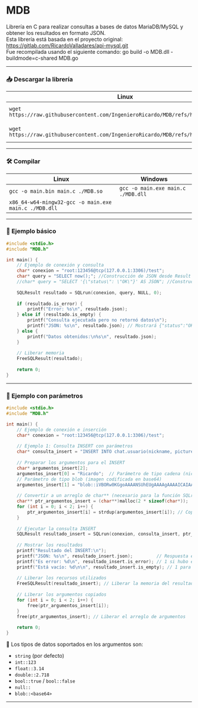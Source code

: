 # MDB

Librería en C para realizar consultas a bases de datos MariaDB/MySQL y obtener los resultados en formato JSON.  
Esta librería está basada en el proyecto original: https://gitlab.com/RicardoValladares/api-mysql.git  
Fue recompilada usando el siguiente comando: go build -o MDB.dll -buildmode=c-shared MDB.go

---

### 📥 Descargar la librería

| Linux | Windows |
| --- | --- |
| `wget https://raw.githubusercontent.com/IngenieroRicardo/MDB/refs/heads/main/MDB.so` | `Invoke-WebRequest https://raw.githubusercontent.com/IngenieroRicardo/MDB/refs/heads/main/MDB.dll -OutFile ./MDB.dll` |
| `wget https://raw.githubusercontent.com/IngenieroRicardo/MDB/refs/heads/main/MDB.h` | `Invoke-WebRequest https://raw.githubusercontent.com/IngenieroRicardo/MDB/refs/heads/main/MDB.h -OutFile ./MDB.h` |

---

### 🛠️ Compilar

| Linux | Windows |
| --- | --- |
| `gcc -o main.bin main.c ./MDB.so` | `gcc -o main.exe main.c ./MDB.dll` |
| `x86_64-w64-mingw32-gcc -o main.exe main.c ./MDB.dll` |  |

---

### 🧪 Ejemplo básico

```C
#include <stdio.h>
#include "MDB.h"

int main() {
    // Ejemplo de conexión y consulta
    char* conexion = "root:123456@tcp(127.0.0.1:3306)/test";
    char* query = "SELECT now();"; //Construcción de JSON desde Result
    //char* query = "SELECT '{\"status\": \"OK\"}' AS JSON"; //Construcción de JSON desde Query
    
    SQLResult resultado = SQLrun(conexion, query, NULL, 0);
    
    if (resultado.is_error) {
        printf("Error: %s\n", resultado.json);
    } else if (resultado.is_empty) {
        printf("Consulta ejecutada pero no retornó datos\n");
        printf("JSON: %s\n", resultado.json); // Mostrará {"status":"OK"} o []
    } else {
        printf("Datos obtenidos:\n%s\n", resultado.json);
    }
    
    // Liberar memoria
    FreeSQLResult(resultado);
    
    return 0;
}
```

---

### 🧪 Ejemplo con parámetros

```C
#include <stdio.h>
#include "MDB.h"

int main() {
    // Ejemplo de conexión e inserción
    char* conexion = "root:123456@tcp(127.0.0.1:3306)/test";
    
    // Ejemplo 1: Consulta INSERT con parámetros
    char* consulta_insert = "INSERT INTO chat.usuario(nickname, picture) VALUES (?, ?);";
    
    // Preparar los argumentos para el INSERT
    char* argumentos_insert[2];
    argumentos_insert[0] = "Ricardo";  // Parámetro de tipo cadena (nickname)
    // Parámetro de tipo blob (imagen codificada en base64)
    argumentos_insert[1] = "blob::iVBORw0KGgoAAAANSUhEUgAAAAgAAAAICAIAAABLbSncAAAAAXNSR0IArs4c6QAAAARnQU1BAACxjwv8YQUAAAAJcEhZcwAADsMAAA7DAcdvqGQAAAArSURBVBhXY/iPA0AlGBgwGFAKlwQmAKrAIgcVRZODCsI5cAAVgVDo4P9/AHe4m2U/OJCWAAAAAElFTkSuQmCC";
    
    // Convertir a un arreglo de char** (necesario para la función SQLrun)
    char** ptr_argumentos_insert = (char**)malloc(2 * sizeof(char*));
    for (int i = 0; i < 2; i++) {
        ptr_argumentos_insert[i] = strdup(argumentos_insert[i]); // Copiar cada argumento
    }
    
    // Ejecutar la consulta INSERT
    SQLResult resultado_insert = SQLrun(conexion, consulta_insert, ptr_argumentos_insert, 2);
    
    // Mostrar los resultados
    printf("Resultado del INSERT:\n");
    printf("JSON: %s\n", resultado_insert.json);         // Respuesta en formato JSON
    printf("Es error: %d\n", resultado_insert.is_error); // 1 si hubo error, 0 si éxito
    printf("Está vacío: %d\n\n", resultado_insert.is_empty); // 1 para consultas que no retornan datos
    
    // Liberar los recursos utilizados
    FreeSQLResult(resultado_insert); // Liberar la memoria del resultado
    
    // Liberar los argumentos copiados
    for (int i = 0; i < 2; i++) {
        free(ptr_argumentos_insert[i]);
    }
    free(ptr_argumentos_insert); // Liberar el arreglo de argumentos
    
    return 0;
}
```



📝 Los tipos de datos soportados en los argumentos son:
- `string` (por defecto)
- `int::123`
- `float::3.14`
- `double::2.718`
- `bool::true` / `bool::false`
- `null::`
- `blob::<base64>`

---

